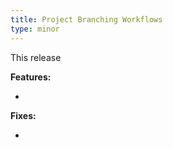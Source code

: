 ```yaml
---
title: Project Branching Workflows
type: minor
---
```


This release

**Features:**

* 


**Fixes:**

* 
